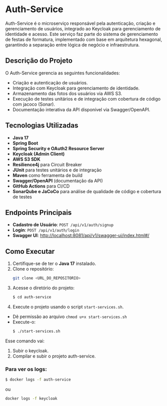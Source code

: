 # Auth-Service

Auth-Service é o microserviço responsável pela autenticação, criação e gerenciamento de usuários, integrado ao Keycloak para gerenciamento de identidade e acesso. Este serviço faz parte do sistema de gerenciamento de festas de formatura, implementado com base em arquitetura hexagonal, garantindo a separação entre lógica de negócio e infraestrutura.

## Descrição do Projeto

O Auth-Service gerencia as seguintes funcionalidades:

- Criação e autenticação de usuários.
- Integração com Keycloak para gerenciamento de identidade.
- Armazenamento das fotos dos usuários via AWS S3.
- Execução de testes unitários e de integração com cobertura de código com jacoco (Sonar).
- Documentação interativa da API disponível via Swagger/OpenAPI.

## Tecnologias Utilizadas

- **Java 17**
- **Spring Boot**
- **Spring Security e OAuth2 Resource Server**
- **Keycloak (Admin Client)**
- **AWS S3 SDK**
- **Resilience4j** para Circuit Breaker
- **JUnit** para testes unitários e de integração
- **Maven** como ferramenta de build
- **Swagger/OpenAPI** (documentação da API)
- **GitHub Actions** para CI/CD
- **SonarQube e JaCoCo** para análise de qualidade de código e cobertura de testes

## Endpoints Principais

- **Cadastro de Usuário**: `POST /api/v1/auth/signup`
- **Login**: `POST /api/v1/auth/login`
- **Swagger UI**: [http://localhost:8081/api/v1/swagger-ui/index.html#/](http://localhost:8081/api/v1/swagger-ui/index.html#/)

## Como Executar

1. Certifique-se de ter o **Java 17** instalado.
2. Clone o repositório:
   ```bash
   git clone <URL_DO_REPOSITORIO>
3. Acesse o diretório do projeto:
   ```bash
   $ cd auth-service
   ```
4. Execute o projeto usando o script `start-services.sh`.
- Dê permissão ao arquivo `chmod u+x start-services.sh`
- Execute-o:
   ```bash
   $ ./start-services.sh
   ```
Esse comando vai:
1. Subir o keycloak.
2. Compilar e subir o projeto auth-service.

### Para ver os logs:
```bash
$ docker logs -f auth-service
```
ou
```bash
docker logs -f keycloak
```